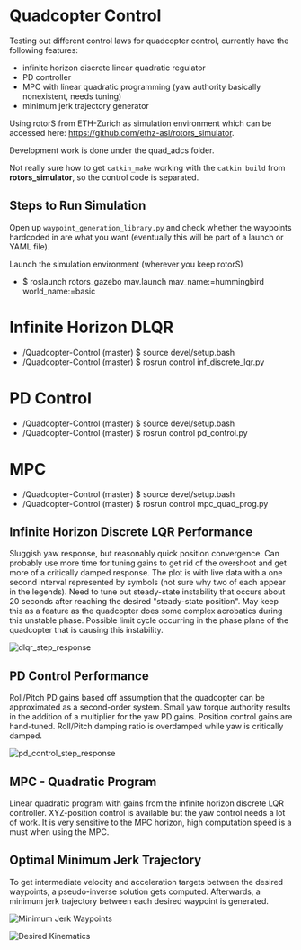 # Quadcopter Control
Testing out different control laws for quadcopter control, currently have the following features:
* infinite horizon discrete linear quadratic regulator
* PD controller
* MPC with linear quadratic programming (yaw authority basically nonexistent, needs tuning)
* minimum jerk trajectory generator 

Using rotorS from ETH-Zurich as simulation environment which can be accessed here: https://github.com/ethz-asl/rotors_simulator.

Development work is done under the quad_adcs folder.

Not really sure how to get `catkin_make` working with the `catkin build` from **rotors_simulator**, so the control code is separated.

## Steps to Run Simulation
Open up `waypoint_generation_library.py` and check whether the waypoints hardcoded in are what you want (eventually this will be part of a launch or YAML file). 

Launch the simulation environment (wherever you keep rotorS)
* $ roslaunch rotors_gazebo mav.launch mav_name:=hummingbird world_name:=basic

# Infinite Horizon DLQR
* /Quadcopter-Control (master) $ source devel/setup.bash
* /Quadcopter-Control (master) $ rosrun control inf_discrete_lqr.py
# PD Control
* /Quadcopter-Control (master) $ source devel/setup.bash
* /Quadcopter-Control (master) $ rosrun control pd_control.py
# MPC
* /Quadcopter-Control (master) $ source devel/setup.bash
* /Quadcopter-Control (master) $ rosrun control mpc_quad_prog.py

## Infinite Horizon Discrete LQR Performance
Sluggish yaw response, but reasonably quick position convergence. Can probably use more time for tuning gains to get rid of the overshoot and get more of a critically damped response. The plot is with live data with a one second interval represented by symbols (not sure why two of each appear in the legends). Need to tune out steady-state instability that occurs about 20 seconds after reaching the desired "steady-state position". May keep this as a feature as the quadcopter does some complex acrobatics during this unstable phase. Possible limit cycle occurring in the phase plane of the quadcopter that is causing this instability.  

![dlqr_step_response](https://user-images.githubusercontent.com/29212589/85929675-9fc94280-b86b-11ea-91a3-cc68ee14d815.png)

## PD Control Performance
Roll/Pitch PD gains based off assumption that the quadcopter can be approximated as a second-order system. Small yaw torque authority results in the addition of a multiplier for the yaw PD gains. Position control gains are hand-tuned. Roll/Pitch damping ratio is overdamped while yaw is critically damped.

![pd_control_step_response](https://user-images.githubusercontent.com/29212589/85929927-57128900-b86d-11ea-81c3-26af6c4765b1.png)

## MPC - Quadratic Program 
Linear quadratic program with gains from the infinite horizon discrete LQR controller. XYZ-position control is available but the yaw control needs a lot of work. It is very sensitive to the MPC horizon, high computation speed is a must when using the MPC. 

## Optimal Minimum Jerk Trajectory
To get intermediate velocity and acceleration targets between the desired waypoints, a pseudo-inverse solution gets computed. Afterwards, a minimum jerk trajectory between each desired waypoint is generated. 

![Minimum Jerk Waypoints](https://user-images.githubusercontent.com/29212589/87103039-b6c34980-c208-11ea-8db5-8807edf11a69.png)

![Desired Kinematics](https://user-images.githubusercontent.com/29212589/87103018-a3b07980-c208-11ea-9ca5-609c0b0d52f8.png)

